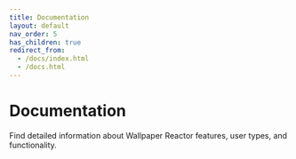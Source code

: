 ```yaml
---
title: Documentation
layout: default
nav_order: 5
has_children: true
redirect_from:
  - /docs/index.html
  - /docs.html
---
```


# Documentation

Find detailed information about Wallpaper Reactor features, user types, and functionality.